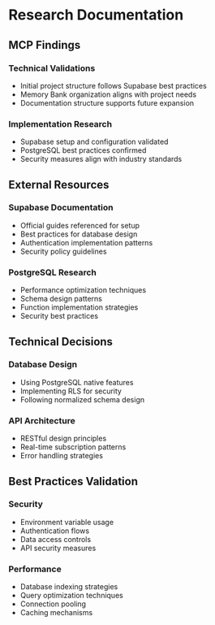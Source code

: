 # Research Documentation

## MCP Findings
### Technical Validations
- Initial project structure follows Supabase best practices
- Memory Bank organization aligns with project needs
- Documentation structure supports future expansion

### Implementation Research
- Supabase setup and configuration validated
- PostgreSQL best practices confirmed
- Security measures align with industry standards

## External Resources
### Supabase Documentation
- Official guides referenced for setup
- Best practices for database design
- Authentication implementation patterns
- Security policy guidelines

### PostgreSQL Research
- Performance optimization techniques
- Schema design patterns
- Function implementation strategies
- Security best practices

## Technical Decisions
### Database Design
- Using PostgreSQL native features
- Implementing RLS for security
- Following normalized schema design

### API Architecture
- RESTful design principles
- Real-time subscription patterns
- Error handling strategies

## Best Practices Validation
### Security
- Environment variable usage
- Authentication flows
- Data access controls
- API security measures

### Performance
- Database indexing strategies
- Query optimization techniques
- Connection pooling
- Caching mechanisms
